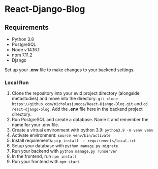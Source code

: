 # React-Django-Blog

## Requirements
* Python 3.8
* PostgreSQL
* Node v.14.16.1
* npm 7.11.2
* Django

Set up your **.env** file to make changes to your backend settings.

### Local Run
1. Clone the repository into your evid project directory (alongside metastudies) and move into the directory: `git clone https://github.com/nicholasjuncos/React-Django-Blog.git` and `cd react-django-blog`. Add the **.env** file here in the backend project directory.
2. Run PostgreSQL and create a database. Name it and remember the name for your .env file.
3. Create a virtual environment with python 3.9: `python3.9 -m venv venv`
4. Activate environment: `source venv/bin/activate`
5. Install requirements: `pip install -r requirements/local.txt`
6. Setup your database with `python manage.py migrate`
7. Run your backend with `python manage.py runserver`
8. In the frontend, run `npm install`
9. Run your frontend with `npm start`
